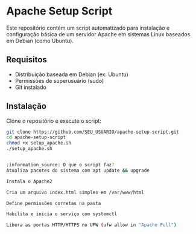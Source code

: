 # Apache Setup Script

Este repositório contém um script automatizado para instalação e configuração básica de um servidor Apache em sistemas Linux baseados em Debian (como Ubuntu).

## Requisitos

- Distribuição baseada em Debian (ex: Ubuntu)
- Permissões de superusuário (sudo)
- Git instalado

## Instalação

Clone o repositório e execute o script:

```bash
git clone https://github.com/SEU_USUARIO/apache-setup-script.git
cd apache-setup-script
chmod +x setup_apache.sh
./setup_apache.sh


:information_source: O que o script faz?
Atualiza pacotes do sistema com apt update && upgrade

Instala o Apache2

Cria um arquivo index.html simples em /var/www/html

Define permissões corretas na pasta

Habilita e inicia o serviço com systemctl

Libera as portas HTTP/HTTPS no UFW (ufw allow in "Apache Full")